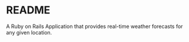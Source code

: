 # README

A Ruby on Rails Application that provides real-time weather forecasts for any given location.